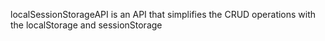 <p>localSessionStorageAPI is an API that simplifies the CRUD operations with the localStorage and sessionStorage</p>
